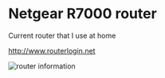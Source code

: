 # Netgear R7000 router

Current router that I use at home

http://www.routerlogin.net

![router information](../20230308_131330.jpg)

